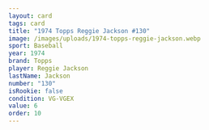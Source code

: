 ```yaml
---
layout: card
tags: card
title: "1974 Topps Reggie Jackson #130"
image: /images/uploads/1974-topps-reggie-jackson.webp
sport: Baseball
year: 1974
brand: Topps
player: Reggie Jackson
lastName: Jackson
number: "130"
isRookie: false
condition: VG-VGEX
value: 6
order: 10
---
```

